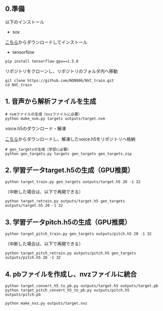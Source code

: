 ## 0.準備

以下のインストール

- sox

[こちら](https://ja.osdn.net/projects/sfnet_sox/downloads/sox/14.4.2/sox-14.4.2-win32.exe/)からダウンロードしてインストール

- tensorflow

```
pip install tensorflow-gpu==1.5.0
```

リポジトリをクローンし、リポジトリのフォルダ内へ移動

```
git clone https://github.com/NON906/NVC_train.git
cd NVC_train
```

## 1. 音声から解析ファイルを生成

```
# nvmファイルの生成（nvzファイルに必要）
python make_nvm.py targets outputs/target.nvm
```

voice.h5のダウンロード・解凍

[こちら](https://github.com/NON906/NVC_train/releases/download/v0.1/voice_h5.zip)からダウンロードし、解凍したvoice.h5をリポジトリへ格納

```
# gen_targetsの生成（学習に必要）
python gen_targets.py targets gen_targets gen_targets.zip
```

## 2. 学習データtarget.h5の生成（GPU推奨）

```
python target_train.py gen_targets outputs/target.h5 20 -1 32
```

（中断した場合は、以下で再開できる）

```
python target_retrain.py outputs/target.h5 gen_targets outputs/target.h5 20 -1 32
```

## 3. 学習データpitch.h5の生成（GPU推奨）

```
python target_pitch_train.py gen_targets outputs/pitch.h5 20 -1 32
```

（中断した場合は、以下で再開できる）

```
python target_pitch_retrain.py outputs/pitch.h5 gen_targets outputs/pitch.h5 20 -1 32
```

## 4. pbファイルを作成し、nvzファイルに統合

```
python target_convert_h5_to_pb.py outputs/target.h5 outputs/target.pb
python target_pitch_convert_h5_to_pb.py outputs/pitch.h5 outputs/pitch.pb

python make_nvz.py outputs/target.nvz
```
